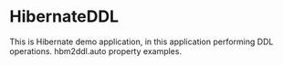 # HibernateDDL
This is Hibernate demo application, in this application performing DDL operations. hbm2ddl.auto property examples.
